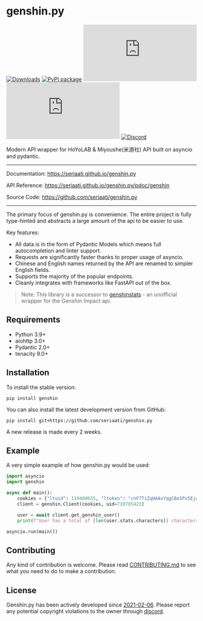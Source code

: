 # genshin.py

[![Downloads](https://pepy.tech/badge/genshin)](https://pepy.tech/project/genshin)
[![PyPI package](https://img.shields.io/pypi/v/genshin)](https://pypi.org/project/genshin/)
[![Last Commit](https://img.shields.io/github/last-commit/seriaati/genshin.py)](https://github.com/seriaati/genshin.py/commits/master)
[![Coverage](https://img.shields.io/codeclimate/coverage/thesadru/genshin.py)](https://codeclimate.com/github/thesadru/genshin.py)
[![Discord](https://img.shields.io/discord/570841314200125460?color=7289DA)](https://discord.gg/sMkSKRPuCR)

Modern API wrapper for HoYoLAB & Miyoushe(米游社) API built on asyncio and pydantic.

---

Documentation: <https://seriaati.github.io/genshin.py>

API Reference: <https://seriaati.github.io/genshin.py/pdoc/genshin>

Source Code: <https://github.com/seriaati/genshin.py>

---

The primary focus of genshin.py is convenience. The entire project is fully type-hinted and abstracts a large amount of the api to be easier to use.

Key features:

- All data is in the form of Pydantic Models which means full autocompletion and linter support.
- Requests are significantly faster thanks to proper usage of asyncio.
- Chinese and English names returned by the API are renamed to simpler English fields.
- Supports the majority of the popular endpoints.
- Cleanly integrates with frameworks like FastAPI out of the box.

> Note: This library is a successor to [genshinstats](https://github.com/seriaati/genshinstats) - an unofficial wrapper for the Genshin Impact api.

## Requirements

- Python 3.9+
- aiohttp 3.0+
- Pydantic 2.0+
- tenacity 9.0+

## Installation

To install the stable version:

```console
pip install genshin
```

You can also install the latest development version from GitHub:

```console
pip install git+https://github.com/seriaati/genshin.py
```

A new release is made every 2 weeks.

## Example

A very simple example of how genshin.py would be used:

```py
import asyncio
import genshin

async def main():
    cookies = {"ltuid": 119480035, "ltoken": "cnF7TiZqHAAvYqgCBoSPx5EjwezOh1ZHoqSHf7dT"}
    client = genshin.Client(cookies, uid=710785423)

    user = await client.get_genshin_user()
    print(f"User has a total of {len(user.stats.characters)} characters")

asyncio.run(main())
```

## Contributing

Any kind of contribution is welcome.
Please read [CONTRIBUTING.md](./CONTRIBUTING.md) to see what you need to do to make a contribution.

## License

Genshin.py has been actively developed since [2021-02-06](https://github.com/seriaati/genshinstats/commit/223a2405ce6e05008eb8389e481e857fe33de771). Please report any potential copyright violations to the owner through [discord](https://discord.gg/sMkSKRPuCR).
